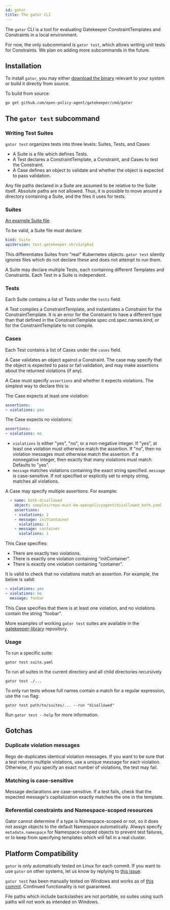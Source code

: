 ```yaml
---
id: gator
title: The gator CLI
---
```


The `gator` CLI is a tool for evaluating Gatekeeper ConstraintTemplates and
Constraints in a local environment.

For now, the only subcommand is `gator test`, which allows writing unit tests
for Constraints. We plan on adding more subcommands in the future.

## Installation

To install `gator`, you may either
[download the binary](https://github.com/open-policy-agent/gatekeeper/releases)
relevant to your system or build it directly from source.

To build from source:
```
go get github.com/open-policy-agent/gatekeeper/cmd/gator
```

## The `gator test` subcommand

### Writing Test Suites

`gator test` organizes tests into three levels: Suites, Tests, and Cases:

- A Suite is a file which defines Tests.
- A Test declares a ConstraintTemplate, a Constraint, and Cases to test the
  Constraint.
- A Case defines an object to validate and whether the object is expected to
  pass validation.

Any file paths declared in a Suite are assumed to be relative to the Suite
itself. Absolute paths are not allowed. Thus, it is possible to move around a
directory containing a Suite, and the files it uses for tests.

### Suites

[An example Suite file](https://github.com/open-policy-agent/gatekeeper-library/blob/8765ec11c12a523688ed77485c7a458df84266d6/library/general/allowedrepos/suite.yaml).

To be valid, a Suite file must declare:
```yaml
kind: Suite
apiVersion: test.gatekeeper.sh/v1alpha1
```

This differentiates Suites from "real" Kubernetes objects. `gator test` silently
ignores files which do not declare these and does not attempt to run them.

A Suite may declare multiple Tests, each containing different Templates and
Constraints. Each Test in a Suite is independent.

### Tests

Each Suite contains a list of Tests under the `tests` field.

A Test compiles a ConstraintTemplate, and instantiates a Constraint for the
ConstraintTemplate. It is an error for the Constraint to have a different type
than that defined in the ConstraintTemplate spec.crd.spec.names.kind, or for the
ConstraintTemplate to not compile.

### Cases

Each Test contains a list of Cases under the `cases` field.

A Case validates an object against a Constraint. The case may specify that the
object is expected to pass or fail validation, and may make assertions about
the returned violations (if any).

A Case must specify `assertions` and whether it expects violations. The simplest
way to declare this is:

The Case expects at least one violation:
```yaml
assertions:
- violations: yes
```

The Case expects no violations:
```yaml
assertions:
- violations: no
```

- `violations` is either "yes", "no", or a non-negative integer. If "yes", at
  least one violation must otherwise match the assertion. If "no", then no
  violation messages must otherwise match the assertion. If a nonnegative
  integer, then exactly that many violations must match. Defaults to "yes".
- `message` matches violations containing the exact string specified. `message`
  is case-sensitive. If not specified or explicitly set to empty string, matches
  all violations.

A Case may specify multiple assertions. For example:

```yaml
  - name: both-disallowed
    object: samples/repo-must-be-openpolicyagent/disallowed_both.yaml
    assertions:
    - violations: 2
    - message: initContainer
      violations: 1
    - message: container
      violations: 1
```

This Case specifies:

- There are exactly two violations.
- There is exactly one violation containing "initContainer".
- There is exactly one violation containing "container".

It is valid to check that no violations match an assertion. For example, the
below is valid:

```yaml
- violations: yes
- violations: no
  message: foobar
```

This Case specifies that there is at least one violation, and no violations
contain the string "foobar".

More examples of working `gator test` suites are available in the
[gatekeeper-library](https://github.com/open-policy-agent/gatekeeper-library/tree/master/library)
repository.

### Usage

To run a specific suite:
```
gator test suite.yaml
```

To run all suites in the current directory and all child directories
recursively
```
gator test ./...
```

To only run tests whose full names contain a match for a regular expression, use
the `run` flag:

```
gator test path/to/suites/... --run "disallowed"
```

Run `gator test --help` for more information.

## Gotchas

### Duplicate violation messages

Rego de-duplicates identical violation messages. If you want to be sure that
a test returns multiple violations, use a unique message for each violation.
Otherwise, if you specify an exact number of violations, the test may fail.

### Matching is case-sensitive

Message declarations are case-sensitive. If a test fails, check that the
expected message's capitalization exactly matches the one in the template.

### Referential constraints and Namespace-scoped resources

Gator cannot determine if a type is Namespace-scoped or not, so it does not
assign objects to the default Namespace automatically. Always specify
`metadata.namespace` for Namespace-scoped objects to prevent test failures, or
to keep from specifying templates which will fail in a real cluster.

## Platform Compatibility

`gator` is only automatically tested on Linux for each commit. If you want to
use `gator` on other systems, let us know by replying to
[this issue](https://github.com/open-policy-agent/gatekeeper/issues/1655).

`gator test` has been manually tested on Windows and works as of
[this commit](https://github.com/open-policy-agent/gatekeeper/commit/b3ed94406583c85f3102c54a32f362d27f76da96).
Continued functionality is not guaranteed.

File paths which include backslashes are not portable, so suites using such
paths will not work as intended on Windows.
